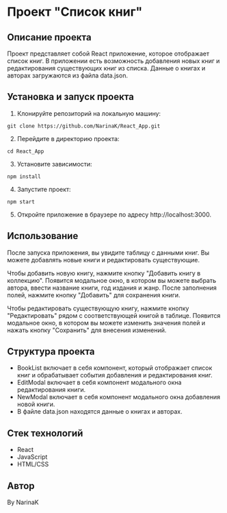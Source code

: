 # Проект "Список книг"

## Описание проекта

Проект представляет собой React приложение, которое отображает список книг. В приложении есть возможность добавления новых книг и редактирования существующих книг из списка. Данные о книгах и авторах загружаются из файла data.json.

## Установка и запуск проекта

1. Клонируйте репозиторий на локальную машину:

```
git clone https://github.com/NarinaK/React_App.git
```

2. Перейдите в директорию проекта:

```
cd React_App
```

3. Установите зависимости:

```
npm install
```

4. Запустите проект:

```
npm start
```

5. Откройте приложение в браузере по адресу http://localhost:3000.

## Использование

После запуска приложения, вы увидите таблицу с данными книг. Вы можете добавлять новые книги и редактировать существующие.

Чтобы добавить новую книгу, нажмите кнопку "Добавить книгу в коллекцию". Появится модальное окно, в котором вы можете выбрать автора, ввести название книги, год издания и жанр. После заполнения полей, нажмите кнопку "Добавить" для сохранения книги.

Чтобы редактировать существующую книгу, нажмите кнопку "Редактировать" рядом с соответствующей книгой в таблице. Появится модальное окно, в котором вы можете изменить значения полей и нажать кнопку "Сохранить" для внесения изменений.

## Структура проекта

- BookList включает в себя компонент, который отображает список книг и обрабатывает события добавления и редактирования книг.
- EditModal  включает в себя компонент модального окна редактирования книги.
- NewModal включает в себя компонент модального окна добавления новой книги.
- В файле data.json находятся данные о книгах и авторах.

## Стек технологий

- React
- JavaScript
- HTML/CSS



## Автор

By NarinaK
